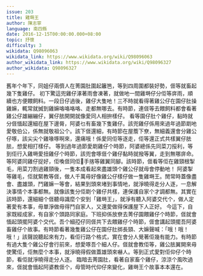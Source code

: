 ```yaml
---
issue: 203
title: 雞塒王
author: 陳志寧
language: 南四縣
date: 2016-12-15T00:00:00.000+08:00
topic: 抒懷
difficulty: 3
wikidata: Q98096063
wikidata_link: https://www.wikidata.org/wiki/Q98096063
author_wikidata_link: https://www.wikidata.org/wiki/Q98096327
author_wikidata: Q98096327
---
```

舊年个年下，同姐仔兩儕人在菁園肚圍起籬笆，等到四周圍都裝好勢，𠊎等就畜起幾下隻雞仔。
初下驚這兜雞仔涿著雨會凍著，就做吔一間雞塒仔分佢等庰雨，順續也方便餵飼料。一段日仔過後，雞仔大隻吔！三不時就看得著雞公仔在園仔肚操雞嫲，輒常就搣到雞嫲咯咯咯咯、走都無哪去。有時節，連𠊎等去餵飼料都會看著雞公仔雄繃繃仔，翼仔胠開開就像愛同人相拚樣仔。
看等園仔肚个雞仔，黏時就分𠊎愐起還細在屋下邊脣，阿婆乜有畜幾下隻雞仔。該兜雞仔係用來過年過節㓾吔愛敬伯公，係無就敬祖公个。該下𠊎還細，有時節在屋簷下尞，無細義還會分雞公仔啄，該尖尖个雞喙啄啊來，還痛哦！係愛同佢等逐走，佢等還正式共樣翼仔胠胠，想愛相打樣仔。
等到過年過節愛㓾雞仔个時節，阿婆總係先同菜刀挼利，等到佢行入雞塒愛扭雞仔个時節，該兜會啄𠊎个雞仔黏時就撥等翼，走到無哪庰命。等阿婆同雞仔捉好，佢喚𠊎同佢𢯭手揢等雞翼同腳。該時節，𠊎看等佢在雞頸根掣毛，用菜刀割過雞頸後，一隻本成看起來盡雄頭个雞公仔就毋會停動吔！
阿婆掣等雞毛，佢就緊教等𠊎，做人千萬毋好像雞公仔樣仔做一隻雞塒王。閒常時蓋像盡會、盡雄頭，鬥雞嫲一等會，結果到頭來堵到事情吔，就淨曉得走分人逐，一息解決事情个本事都無。就像該隻分佢㓾个雞仔共樣，連保護自家个才調都無。其實在該時節，還細細个𠊎聽毋識麼个安到「雞塒王」，就淨有聽入阿婆交代个，做人定著愛有本事，毋單淨做毋得鬥自家人，又還愛做得保護屋下人正好。
今這下，自家既經成家，有自家个頭路同家庭。下班抑係放尞去菁仔園餵雞仔个時節，𠊎就會愐起頭擺阿婆个交代。吾个細孲仔同𠊎共下去餵雞仔个時節，𠊎會講起頭擺吾阿婆畜雞仔个故事。有時節看著幾隻雞公仔在園仔肚挷長頸、大嫲聲喊：「哦！哦！哦！」該聲說聽起來有力，看佢行路个格式，實在會分人覺著佢幾有能力。有時節有過大隻个雞公仔會行前來，想愛啄吾个細人仔。𠊎就會教佢等，雞公胠翼開來毋使驚佢，佢無麼个本事，就淨曉得假做蓋雄頭來嚇人。等到正式愛對佢仰仔个時節，看佢就淨曉得走分人逐。
臨暗去菁園肚，看著自家畜个雞仔，涼涼个風吹過來，𠊎就會愐起阿婆教𠊎个，毋管時代仰仔來變化，雞塒王个故事本本還在。